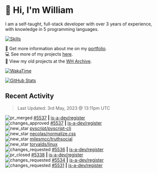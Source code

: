 # 👋 Hi, I'm William
I am a self-taught, full-stack developer with over 3 years of experience, with knowledge in 5 programming languages.

[![Skills](https://skillicons.dev/icons?i=css,cloudflare,discord,bots,docker,express,firebase,git,github,githubactions,html,js,linux,md,mongodb,netlify,nodejs,py,replit,tailwind,ts,vercel,vscode,wordpress,workers)](https://wdh.gg/dev)

🧑 Get more information about me on my [portfolio](https://wdh.gg/dev).
<br>
💻 See more of my projects [here](https://wdh.gg/github-org).
<br>
📁 View my old projects at the [WH Archive](https://wdh.gg/archive).

[![WakaTime](https://wakatime.com/badge/user/817e29c1-e1ac-4adc-936b-37bfa447c165.svg?style=for-the-badge)](https://wdh.gg/wakatime)

[![GitHub Stats](https://github-readme-stats.vercel.app/api?username=williamdavidharrison&theme=algolia&show_icons=true&border_radius=8&count_private=true&include_all_commits=true)](https://wdh.gg/github)

## Recent Activity
<!--RECENT_ACTIVITY:last_update-->
> Last Updated: 3rd May, 2023 @ 13:11pm UTC
<!--RECENT_ACTIVITY:last_update_end-->

<!--RECENT_ACTIVITY:start-->
![pr_merged](https://cdn.jsdelivr.net/gh/Readme-Workflows/Readme-Icons@main/icons/octicons/PullRequestMerged.svg) [#5537](https://github.com/is-a-dev/register/pull/5537) **|** [is-a-dev/register](https://github.com/is-a-dev/register)<br>
![changes_approved](https://cdn.jsdelivr.net/gh/Readme-Workflows/Readme-Icons@main/icons/octicons/ApprovedChanges.svg) [#5537](https://github.com/is-a-dev/register/pull/5537#pullrequestreview-1410142083) **|** [is-a-dev/register](https://github.com/is-a-dev/register)<br>
![new_star](https://cdn.jsdelivr.net/gh/Readme-Workflows/Readme-Icons@main/icons/octicons/StarredRepositoryYellow.svg) [pyscript/pyscript-cli](https://github.com/pyscript/pyscript-cli)<br>
![new_star](https://cdn.jsdelivr.net/gh/Readme-Workflows/Readme-Icons@main/icons/octicons/StarredRepositoryYellow.svg) [necolas/normalize.css](https://github.com/necolas/normalize.css)<br>
![new_star](https://cdn.jsdelivr.net/gh/Readme-Workflows/Readme-Icons@main/icons/octicons/StarredRepositoryYellow.svg) [milesmcc/truthsocial](https://github.com/milesmcc/truthsocial)<br>
![new_star](https://cdn.jsdelivr.net/gh/Readme-Workflows/Readme-Icons@main/icons/octicons/StarredRepositoryYellow.svg) [torvalds/linux](https://github.com/torvalds/linux)<br>
![changes_requested](https://cdn.jsdelivr.net/gh/Readme-Workflows/Readme-Icons@main/icons/octicons/RequestedChanges.svg) [#5536](https://github.com/is-a-dev/register/pull/5536#pullrequestreview-1408521948) **|** [is-a-dev/register](https://github.com/is-a-dev/register)<br>
![pr_closed](https://cdn.jsdelivr.net/gh/Readme-Workflows/Readme-Icons@main/icons/octicons/PullRequestClosed.svg) [#5338](https://github.com/is-a-dev/register/pull/5338) **|** [is-a-dev/register](https://github.com/is-a-dev/register)<br>
![changes_requested](https://cdn.jsdelivr.net/gh/Readme-Workflows/Readme-Icons@main/icons/octicons/RequestedChanges.svg) [#5534](https://github.com/is-a-dev/register/pull/5534#pullrequestreview-1408519958) **|** [is-a-dev/register](https://github.com/is-a-dev/register)<br>
![changes_requested](https://cdn.jsdelivr.net/gh/Readme-Workflows/Readme-Icons@main/icons/octicons/RequestedChanges.svg) [#5531](https://github.com/is-a-dev/register/pull/5531#pullrequestreview-1408519303) **|** [is-a-dev/register](https://github.com/is-a-dev/register)<br>
<!--RECENT_ACTIVITY:end-->
